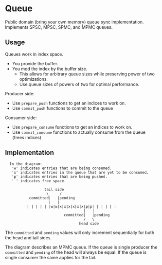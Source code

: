 # Queue

Public domain (bring your own memory) queue sync implementation.
Implements SPSC, MPSC, SPMC, and MPMC queues.

## Usage

Queues work in index space.
 - You provide the buffer.
 - You mod the index by the buffer size.
   - This allows for arbitrary queue sizes while preserving power of two optimizations.
   - Use queue sizes of powers of two for optimal performance.

Producer side:
 - Use `prepare_push` functions to get an indices to work on.
 - Use `commit_push` functions to commit to the queue

Consumer side:
 - Use `prepare_consume` functions to get an indices to work on.
 - Use `commit_consume` functions to actually consume from the queue (frees indices)

## Implementation

```
  In the diagram:
   'w' indicates entries that are being consumed.
   'x' indicates entries in the queue that are yet to be consumed.
   'p' indicates entries that are being pushed.
   ' ' indicates free space.

                  tail side
                   \     /
           committed|   |pending
                    |   |
          | | | | | |w|w|x|x|x|x|x|x|p|p| | | | | |
                                    |   |
                           committed|   |pending
                                    /   \
                                  head side
```
The `committed` and `pending` values will only increment
sequentially for both the head and tail sides.

The diagram describes an MPMC queue. If the queue is single
producer the `committed` and `pending` of the head will always
be equal. If the queue is single consumer the same applies for
the tail.
